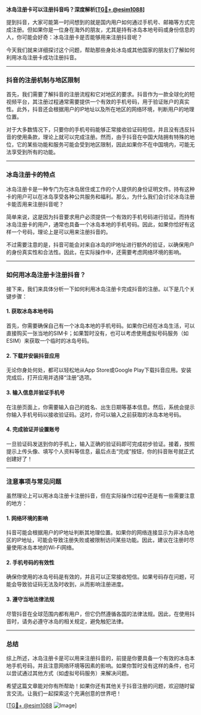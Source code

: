 **冰岛注册卡可以注册抖音吗？深度解析[[TG💪+ @esim1088](https://t.me/s/esim1088)]**

提到抖音，大家可能第一时间想到的就是国内用户如何通过手机号、邮箱等方式完成注册。但如果你是一位身在海外的朋友，尤其是持有冰岛本地号码或身份信息的人，你可能会好奇：冰岛注册卡是否能够用来注册抖音呢？

今天我们就来详细探讨这个问题，帮助那些身处冰岛或其他国家的朋友们了解如何利用冰岛注册卡成功注册抖音。

---

### 抖音的注册机制与地区限制

首先，我们需要了解抖音的注册流程和它对地区的要求。抖音作为一款全球化的短视频平台，其注册过程通常需要提供一个有效的手机号码，用于验证账户的真实性。此外，抖音还会根据用户的IP地址以及所在地区的网络环境，判断用户的地理位置。

对于大多数情况下，只要你的手机号码能够正常接收验证码短信，并且没有违反抖音的使用条款，理论上就可以完成注册。然而，由于抖音在中国大陆拥有特殊的地位，它的某些功能和服务可能会受到地区限制，因此如果你不在中国境内，可能无法享受到所有的功能。

---

### 冰岛注册卡的特点

冰岛注册卡是一种专门为在冰岛居住或工作的个人提供的身份证明文件。持有这种卡的用户可以在冰岛享受各种公共服务和福利。那么，为什么我们会讨论冰岛注册卡能否用来注册抖音呢？

简单来说，这是因为抖音要求用户必须提供一个有效的手机号码进行验证。而持有冰岛注册卡的用户，通常也具备一个冰岛本地的手机号码。因此，如果你恰好有这样一个号码，理论上是可以用来注册抖音的。

不过需要注意的是，抖音可能会对来自冰岛的IP地址进行额外的验证，以确保用户的身份真实性和合法性。因此，在实际操作中，还需要考虑网络环境的影响。

---

### 如何用冰岛注册卡注册抖音？

接下来，我们来具体分析一下如何利用冰岛注册卡完成抖音的注册。以下是几个关键步骤：

#### 1. 获取冰岛本地号码

首先，你需要确保自己有一个冰岛本地的手机号码。如果你已经在冰岛生活，可以直接购买一张当地的SIM卡；如果暂时没有，也可以考虑使用虚拟号码服务（如ESIM）来获取一个临时的冰岛号码。

#### 2. 下载并安装抖音应用

无论你身处何处，都可以轻松地从App Store或Google Play下载抖音应用。安装完成后，打开应用并选择“注册”选项。

#### 3. 输入信息并验证手机号

在注册页面上，你需要输入自己的姓名、出生日期等基本信息。然后，系统会提示你输入手机号码以接收验证码。这时，你可以输入之前获取的冰岛本地号码。

#### 4. 完成验证并设置账号

一旦验证码发送到你的手机上，输入正确的验证码即可完成初步验证。接着，按照提示上传头像、填写个人资料等信息，最后点击“完成”按钮，你的抖音账号就正式创建好了！

---

### 注意事项与常见问题

虽然理论上可以用冰岛注册卡注册抖音，但在实际操作过程中还是有一些需要注意的地方：

#### 1. 网络环境的影响

抖音可能会根据用户的IP地址判断其地理位置。如果你的网络连接显示为非冰岛地区的IP地址，可能会导致注册失败或被限制访问某些功能。因此，建议在注册时尽量使用冰岛本地的Wi-Fi网络。

#### 2. 手机号码的有效性

确保你使用的冰岛号码是有效的，并且可以正常接收短信。如果号码存在问题，可能会导致验证码无法及时收到，从而影响注册进度。

#### 3. 遵守当地法律法规

尽管抖音在全球范围内都有用户，但它仍然遵循各国的法律法规。因此，在使用抖音时，请务必遵守冰岛的相关规定，避免触犯法律。

---

### 总结

综上所述，冰岛注册卡是可以用来注册抖音的，前提是你要具备一个有效的冰岛本地手机号码，并且注意网络环境等因素的影响。如果你暂时没有这样的条件，也可以尝试通过其他方式（如虚拟号码服务）来解决问题。

希望这篇文章能对你有所帮助！如果你还有其他关于抖音注册的问题，欢迎随时留言交流。让我们一起探索这个充满创意的世界吧！

[[TG💪+ @esim1088](https://t.me/s/esim1088) ![Image](https://i.postimg.cc/4NQfJmqS/Snipaste-2025-05-13-00-14-12.png)]